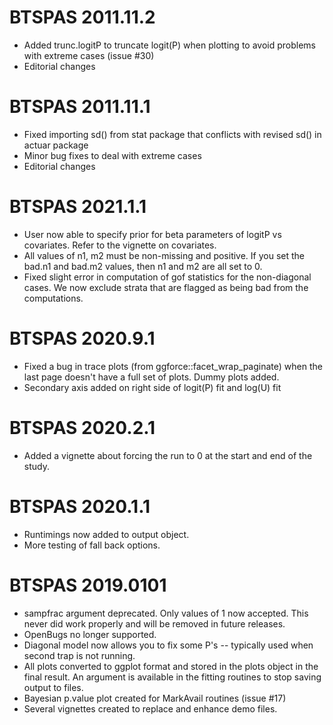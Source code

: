 # BTSPAS 2011.11.2

* Added trunc.logitP to truncate logit(P) when plotting to avoid problems with extreme cases (issue #30)
* Editorial changes

# BTSPAS 2011.11.1

* Fixed importing sd() from stat package that conflicts with revised sd() in actuar package
* Minor bug fixes to deal with extreme cases
* Editorial changes

# BTSPAS 2021.1.1

* User now able to specify prior for beta parameters of logitP vs covariates.
Refer to the vignette on covariates.
* All values of n1, m2 must be non-missing and positive. If you set the bad.n1
and bad.m2 values, then n1 and m2 are all set to 0.
* Fixed slight error in computation of gof statistics for the non-diagonal cases. We now exclude 
strata that are flagged as being bad from the computations.

# BTSPAS 2020.9.1

* Fixed a bug in trace plots (from ggforce::facet_wrap_paginate) 
when the last page doesn't have a full set of plots. Dummy plots added.
* Secondary axis added on right side of logit(P) fit and log(U) fit
 
# BTSPAS  2020.2.1

* Added a vignette about forcing the run to 0 at the start and end of the study.

# BTSPAS 2020.1.1

* Runtimings now added to output object.
* More testing of fall back options.

# BTSPAS 2019.0101
 
* sampfrac argument deprecated. Only values of 1 now accepted. This never did work properly and will be
removed in future releases.
* OpenBugs no longer supported.
* Diagonal model now allows you to fix some P's -- typically used when second trap is not running.
* All plots converted to ggplot format and stored in the plots object in the final result. An argument is available in the fitting routines to stop saving output to files. 
* Bayesian p.value plot created for MarkAvail routines (issue #17) 
* Several vignettes created to replace and enhance demo files.


